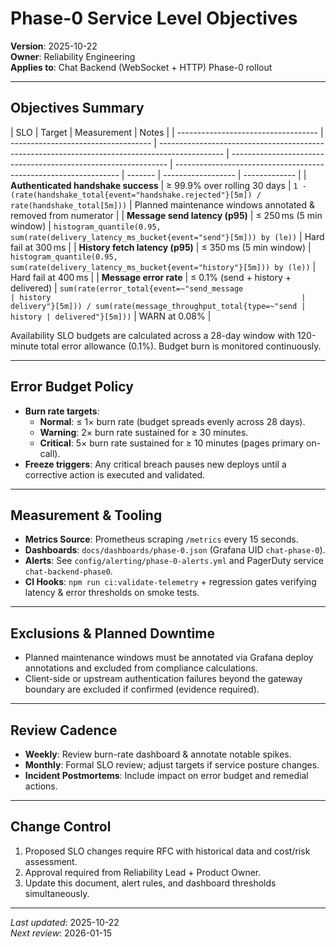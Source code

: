 # Phase-0 Service Level Objectives

**Version**: 2025-10-22  
**Owner**: Reliability Engineering  
**Applies to**: Chat Backend (WebSocket + HTTP) Phase-0 rollout

---

## Objectives Summary

| SLO                                 | Target                              | Measurement                                                                                    | Notes                                                          |
| ----------------------------------- | ----------------------------------- | ---------------------------------------------------------------------------------------------- | -------------------------------------------------------------- | ---------------------------------------------------------------- | ------- | ------------------ | ------------- |
| **Authenticated handshake success** | ≥ 99.9% over rolling 30 days        | `1 - (rate(handshake_total{event="handshake.rejected"}[5m]) / rate(handshake_total[5m]))`      | Planned maintenance windows annotated & removed from numerator |
| **Message send latency (p95)**      | ≤ 250 ms (5 min window)             | `histogram_quantile(0.95, sum(rate(delivery_latency_ms_bucket{event="send"}[5m])) by (le))`    | Hard fail at 300 ms                                            |
| **History fetch latency (p95)**     | ≤ 350 ms (5 min window)             | `histogram_quantile(0.95, sum(rate(delivery_latency_ms_bucket{event="history"}[5m])) by (le))` | Hard fail at 400 ms                                            |
| **Message error rate**              | ≤ 0.1% (send + history + delivered) | `sum(rate(error_total{event=~"send_message                                                     | history                                                        | delivery"}[5m])) / sum(rate(message_throughput_total{type=~"send | history | delivered"}[5m]))` | WARN at 0.08% |

Availability SLO budgets are calculated across a 28-day window with 120-minute total error allowance (0.1%). Budget burn is monitored continuously.

---

## Error Budget Policy

- **Burn rate targets**:
  - **Normal**: ≤ 1× burn rate (budget spreads evenly across 28 days).
  - **Warning**: 2× burn rate sustained for ≥ 30 minutes.
  - **Critical**: 5× burn rate sustained for ≥ 10 minutes (pages primary on-call).
- **Freeze triggers**: Any critical breach pauses new deploys until a corrective action is executed and validated.

---

## Measurement & Tooling

- **Metrics Source**: Prometheus scraping `/metrics` every 15 seconds.
- **Dashboards**: `docs/dashboards/phase-0.json` (Grafana UID `chat-phase-0`).
- **Alerts**: See `config/alerting/phase-0-alerts.yml` and PagerDuty service `chat-backend-phase0`.
- **CI Hooks**: `npm run ci:validate-telemetry` + regression gates verifying latency & error thresholds on smoke tests.

---

## Exclusions & Planned Downtime

- Planned maintenance windows must be annotated via Grafana deploy annotations and excluded from compliance calculations.
- Client-side or upstream authentication failures beyond the gateway boundary are excluded if confirmed (evidence required).

---

## Review Cadence

- **Weekly**: Review burn-rate dashboard & annotate notable spikes.
- **Monthly**: Formal SLO review; adjust targets if service posture changes.
- **Incident Postmortems**: Include impact on error budget and remedial actions.

---

## Change Control

1. Proposed SLO changes require RFC with historical data and cost/risk assessment.
2. Approval required from Reliability Lead + Product Owner.
3. Update this document, alert rules, and dashboard thresholds simultaneously.

---

_Last updated_: 2025-10-22  
_Next review_: 2026-01-15
